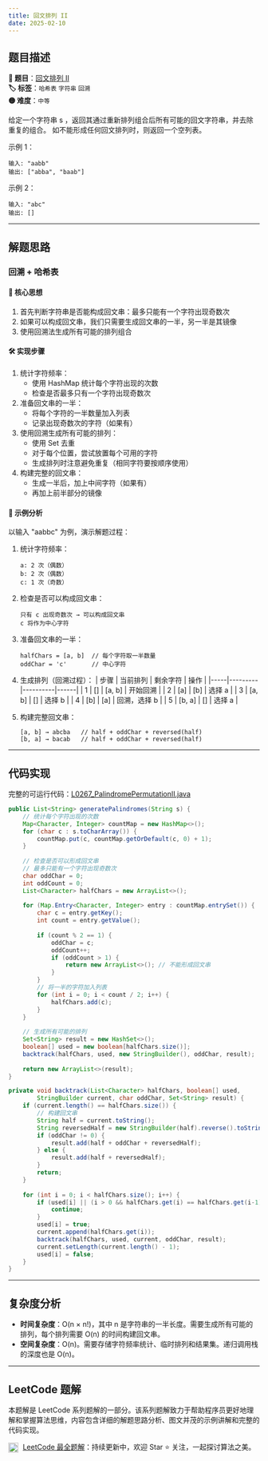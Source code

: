 ```yaml
---
title: 回文排列 II
date: 2025-02-10
---
```


## 题目描述

**🔗 题目**：[回文排列 II](https://leetcode.cn/problems/palindrome-permutation-ii/)  
**🏷️ 标签**：`哈希表` `字符串` `回溯`  
**🟡 难度**：`中等`  

给定一个字符串 s ，返回其通过重新排列组合后所有可能的回文字符串，并去除重复的组合。
如不能形成任何回文排列时，则返回一个空列表。

示例 1：
```
输入: "aabb"
输出: ["abba", "baab"]
```

示例 2：
```
输入: "abc"
输出: []
```

---

## 解题思路
### 回溯 + 哈希表

#### 📝 核心思想
1. 首先判断字符串是否能构成回文串：最多只能有一个字符出现奇数次
2. 如果可以构成回文串，我们只需要生成回文串的一半，另一半是其镜像
3. 使用回溯法生成所有可能的排列组合

#### 🛠️ 实现步骤
1. 统计字符频率：
   - 使用 HashMap 统计每个字符出现的次数
   - 检查是否最多只有一个字符出现奇数次
2. 准备回文串的一半：
   - 将每个字符的一半数量加入列表
   - 记录出现奇数次的字符（如果有）
3. 使用回溯生成所有可能的排列：
   - 使用 Set 去重
   - 对于每个位置，尝试放置每个可用的字符
   - 生成排列时注意避免重复（相同字符要按顺序使用）
4. 构建完整的回文串：
   - 生成一半后，加上中间字符（如果有）
   - 再加上前半部分的镜像

#### 🧩 示例分析
以输入 "aabbc" 为例，演示解题过程：

1. 统计字符频率：
   ```
   a: 2 次（偶数）
   b: 2 次（偶数）
   c: 1 次（奇数）
   ```

2. 检查是否可以构成回文串：
   ```
   只有 c 出现奇数次 → 可以构成回文串
   c 将作为中心字符
   ```

3. 准备回文串的一半：
   ```
   halfChars = [a, b]  // 每个字符取一半数量
   oddChar = 'c'       // 中心字符
   ```

4. 生成排列（回溯过程）：
   | 步骤 | 当前排列 | 剩余字符 | 操作 |
   |-----|---------|----------|------|
   | 1 | [] | [a, b] | 开始回溯 |
   | 2 | [a] | [b] | 选择 a |
   | 3 | [a, b] | [] | 选择 b |
   | 4 | [b] | [a] | 回溯，选择 b |
   | 5 | [b, a] | [] | 选择 a |

5. 构建完整回文串：
   ```
   [a, b] → abcba   // half + oddChar + reversed(half)
   [b, a] → bacab   // half + oddChar + reversed(half)
   ```

---

## 代码实现

完整的可运行代码：[L0267_PalindromePermutationII.java](../src/main/java/L0267_PalindromePermutationII.java)

```java
public List<String> generatePalindromes(String s) {
    // 统计每个字符出现的次数
    Map<Character, Integer> countMap = new HashMap<>();
    for (char c : s.toCharArray()) {
        countMap.put(c, countMap.getOrDefault(c, 0) + 1);
    }
    
    // 检查是否可以形成回文串
    // 最多只能有一个字符出现奇数次
    char oddChar = 0;
    int oddCount = 0;
    List<Character> halfChars = new ArrayList<>();
    
    for (Map.Entry<Character, Integer> entry : countMap.entrySet()) {
        char c = entry.getKey();
        int count = entry.getValue();
        
        if (count % 2 == 1) {
            oddChar = c;
            oddCount++;
            if (oddCount > 1) {
                return new ArrayList<>(); // 不能形成回文串
            }
        }
        // 将一半的字符加入列表
        for (int i = 0; i < count / 2; i++) {
            halfChars.add(c);
        }
    }
    
    // 生成所有可能的排列
    Set<String> result = new HashSet<>();
    boolean[] used = new boolean[halfChars.size()];
    backtrack(halfChars, used, new StringBuilder(), oddChar, result);
    
    return new ArrayList<>(result);
}

private void backtrack(List<Character> halfChars, boolean[] used, 
        StringBuilder current, char oddChar, Set<String> result) {
    if (current.length() == halfChars.size()) {
        // 构建回文串
        String half = current.toString();
        String reversedHalf = new StringBuilder(half).reverse().toString();
        if (oddChar != 0) {
            result.add(half + oddChar + reversedHalf);
        } else {
            result.add(half + reversedHalf);
        }
        return;
    }
    
    for (int i = 0; i < halfChars.size(); i++) {
        if (used[i] || (i > 0 && halfChars.get(i) == halfChars.get(i-1) && !used[i-1])) {
            continue;
        }
        used[i] = true;
        current.append(halfChars.get(i));
        backtrack(halfChars, used, current, oddChar, result);
        current.setLength(current.length() - 1);
        used[i] = false;
    }
}
```

---

## 复杂度分析

- **时间复杂度**：O(n × n!)，其中 n 是字符串的一半长度。需要生成所有可能的排列，每个排列需要 O(n) 的时间构建回文串。
- **空间复杂度**：O(n)。需要存储字符频率统计、临时排列和结果集。递归调用栈的深度也是 O(n)。

---

## LeetCode 题解
     
本题解是 LeetCode 系列题解的一部分。该系列题解致力于帮助程序员更好地理解和掌握算法思维，内容包含详细的解题思路分析、图文并茂的示例讲解和完整的代码实现。
     
<img src="https://github.githubassets.com/images/modules/logos_page/GitHub-Mark.png" alt="GitHub" width="20" style="vertical-align: middle; margin-right: 5px"> [LeetCode 最全题解](https://github.com/LjyYano/LeetCode)：持续更新中，欢迎 Star ⭐️ 关注，一起探讨算法之美。 